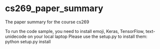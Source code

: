 # cs269_paper_summary
The paper summary for the course cs269


To run the code sample, you need to install emoji, Keras, TensorFlow, text-unidecode on your local laptop
Please use the setup.py to install them:
python setup.py install
